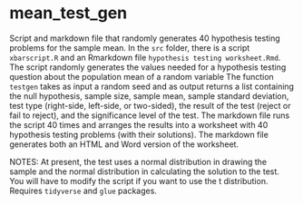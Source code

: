 # mean_test_gen
 Script and markdown file that randomly generates 40 hypothesis testing problems for the sample mean. 
 In the `src` folder, there is a script `xbarscript.R` and an Rmarkdown file `hypothesis testing worksheet.Rmd`. The script randomly generates the values needed for a hypothesis testing question about the population mean of a random variable The function `testgen` takes as input a random seed and as output returns a list containing the null hypothesis, sample size, sample mean, sample standard deviation, test type (right-side, left-side, or two-sided), the result of the test (reject or fail to reject), and the significance level of the test. The markdown file runs the script 40 times and arranges the results into a worksheet with 40 hypothesis testing problems (with their solutions). The markdown file generates both an HTML and Word version of the worksheet. 
 
 NOTES: At present, the test uses a normal distribution in drawing the sample and the normal distribution in calculating the solution to the test. You will have to modify the script if you want to use the t distribution. Requires `tidyverse` and `glue` packages.

